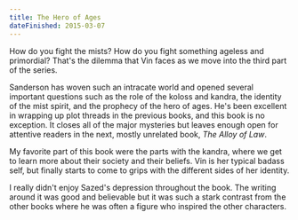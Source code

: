 ```yaml
---
title: The Hero of Ages
dateFinished: 2015-03-07
---
```


How do you fight the mists? How do you fight something ageless and primordial? That's the dilemma that 
Vin faces as we move into the third part of the series. 

Sanderson has woven such an intracate world and opened several important questions such as the role of
the koloss and kandra, the identity of the mist spirit, and the prophecy of the hero of ages. He's 
been excellent in wrapping up plot threads in the previous books, and this book is no exception. It
closes all of the major mysteries but leaves enough open for attentive readers in the next, mostly
unrelated book, _The Alloy of Law_.

My favorite part of this book were the parts with the kandra, where we get to learn more about their
society and their beliefs. Vin is her typical badass self, but finally starts to come to grips with
the different sides of her identity.

I really didn't enjoy Sazed's depression throughout the book. The writing around it was good and
believable but it was such a stark contrast from the other books where he was often a figure who
inspired the other characters.

